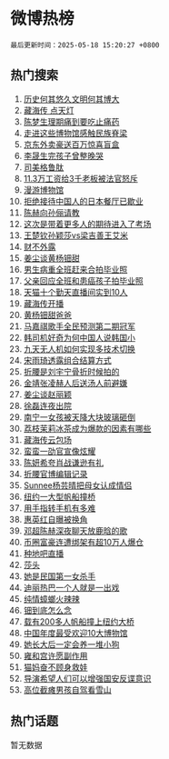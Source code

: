 # 微博热榜

`最后更新时间：2025-05-18 15:20:27 +0800`

## 热门搜索

1. [历史何其悠久文明何其博大](https://m.weibo.cn/search?containerid=100103type%3D1%26t%3D10%26q%3D%23%E5%8E%86%E5%8F%B2%E4%BD%95%E5%85%B6%E6%82%A0%E4%B9%85%E6%96%87%E6%98%8E%E4%BD%95%E5%85%B6%E5%8D%9A%E5%A4%A7%23&stream_entry_id=51&isnewpage=1&extparam=seat%3D1%26q%3D%2523%25E5%258E%2586%25E5%258F%25B2%25E4%25BD%2595%25E5%2585%25B6%25E6%2582%25A0%25E4%25B9%2585%25E6%2596%2587%25E6%2598%258E%25E4%25BD%2595%25E5%2585%25B6%25E5%258D%259A%25E5%25A4%25A7%2523%26filter_type%3Drealtimehot%26stream_entry_id%3D51%26c_type%3D51%26pos%3D0%26cate%3D10103%26dgr%3D0%26display_time%3D1747552826%26pre_seqid%3D17475528259930232834228)
1. [藏海传 点天灯](https://m.weibo.cn/search?containerid=100103type%3D1%26t%3D10%26q%3D%E8%97%8F%E6%B5%B7%E4%BC%A0+%E7%82%B9%E5%A4%A9%E7%81%AF&stream_entry_id=31&isnewpage=1&extparam=seat%3D1%26q%3D%25E8%2597%258F%25E6%25B5%25B7%25E4%25BC%25A0%2520%25E7%2582%25B9%25E5%25A4%25A9%25E7%2581%25AF%26dgr%3D0%26stream_entry_id%3D31%26flag%3D2%26band_rank%3D1%26filter_type%3Drealtimehot%26lcate%3D5001%26pos%3D0%26realpos%3D1%26cate%3D5001%26c_type%3D31%26display_time%3D1747552826%26pre_seqid%3D17475528259930232834228)
1. [陈梦生理期痛到要吃止痛药](https://m.weibo.cn/search?containerid=100103type%3D1%26t%3D10%26q%3D%23%E9%99%88%E6%A2%A6%E7%94%9F%E7%90%86%E6%9C%9F%E7%97%9B%E5%88%B0%E8%A6%81%E5%90%83%E6%AD%A2%E7%97%9B%E8%8D%AF%23&stream_entry_id=31&isnewpage=1&extparam=seat%3D1%26q%3D%2523%25E9%2599%2588%25E6%25A2%25A6%25E7%2594%259F%25E7%2590%2586%25E6%259C%259F%25E7%2597%259B%25E5%2588%25B0%25E8%25A6%2581%25E5%2590%2583%25E6%25AD%25A2%25E7%2597%259B%25E8%258D%25AF%2523%26dgr%3D0%26stream_entry_id%3D31%26flag%3D2%26band_rank%3D2%26filter_type%3Drealtimehot%26lcate%3D5001%26pos%3D1%26realpos%3D2%26cate%3D5001%26c_type%3D31%26display_time%3D1747552826%26pre_seqid%3D17475528259930232834228)
1. [走进这些博物馆感触民族脊梁](https://m.weibo.cn/search?containerid=100103type%3D1%26t%3D10%26q%3D%23%E8%B5%B0%E8%BF%9B%E8%BF%99%E4%BA%9B%E5%8D%9A%E7%89%A9%E9%A6%86%E6%84%9F%E8%A7%A6%E6%B0%91%E6%97%8F%E8%84%8A%E6%A2%81%23&stream_entry_id=31&isnewpage=1&extparam=seat%3D1%26q%3D%2523%25E8%25B5%25B0%25E8%25BF%259B%25E8%25BF%2599%25E4%25BA%259B%25E5%258D%259A%25E7%2589%25A9%25E9%25A6%2586%25E6%2584%259F%25E8%25A7%25A6%25E6%25B0%2591%25E6%2597%258F%25E8%2584%258A%25E6%25A2%2581%2523%26dgr%3D0%26stream_entry_id%3D31%26flag%3D0%26band_rank%3D3%26filter_type%3Drealtimehot%26lcate%3D5001%26pos%3D2%26realpos%3D3%26cate%3D5001%26c_type%3D31%26display_time%3D1747552826%26pre_seqid%3D17475528259930232834228)
1. [京东外卖豪送百万惊喜盲盒](https://m.weibo.cn/search?containerid=100103type%3D1%26t%3D10%26q%3D%23%E4%BA%AC%E4%B8%9C%E5%A4%96%E5%8D%96%E8%B1%AA%E9%80%81%E7%99%BE%E4%B8%87%E6%83%8A%E5%96%9C%E7%9B%B2%E7%9B%92%23&stream_entry_id=31&isnewpage=1&extparam=seat%3D1%26q%3D%2523%25E4%25BA%25AC%25E4%25B8%259C%25E5%25A4%2596%25E5%258D%2596%25E8%25B1%25AA%25E9%2580%2581%25E7%2599%25BE%25E4%25B8%2587%25E6%2583%258A%25E5%2596%259C%25E7%259B%25B2%25E7%259B%2592%2523%26dgr%3D0%26stream_entry_id%3D31%26band_rank%3D4%26is_ad_pos%3D1%26filter_type%3Drealtimehot%26topic_ad%3D1%26lcate%3D5001%26pos%3D3%26c_type%3D31%26cate%3D5001%26adid%3D286415%26display_time%3D1747552826%26pre_seqid%3D17475528259930232834228)
1. [李晟生完孩子曾整晚哭](https://m.weibo.cn/search?containerid=100103type%3D1%26t%3D10%26q%3D%23%E6%9D%8E%E6%99%9F%E7%94%9F%E5%AE%8C%E5%AD%A9%E5%AD%90%E6%9B%BE%E6%95%B4%E6%99%9A%E5%93%AD%23&stream_entry_id=31&isnewpage=1&extparam=seat%3D1%26q%3D%2523%25E6%259D%258E%25E6%2599%259F%25E7%2594%259F%25E5%25AE%258C%25E5%25AD%25A9%25E5%25AD%2590%25E6%259B%25BE%25E6%2595%25B4%25E6%2599%259A%25E5%2593%25AD%2523%26dgr%3D0%26stream_entry_id%3D31%26flag%3D1%26band_rank%3D4%26filter_type%3Drealtimehot%26lcate%3D5001%26pos%3D4%26realpos%3D4%26cate%3D5001%26c_type%3D31%26display_time%3D1747552826%26pre_seqid%3D17475528259930232834228)
1. [司美格鲁肽](https://m.weibo.cn/search?containerid=100103type%3D1%26t%3D10%26q%3D%E5%8F%B8%E7%BE%8E%E6%A0%BC%E9%B2%81%E8%82%BD&stream_entry_id=31&isnewpage=1&extparam=seat%3D1%26q%3D%25E5%258F%25B8%25E7%25BE%258E%25E6%25A0%25BC%25E9%25B2%2581%25E8%2582%25BD%26dgr%3D0%26stream_entry_id%3D31%26flag%3D1%26band_rank%3D5%26filter_type%3Drealtimehot%26lcate%3D5001%26pos%3D5%26realpos%3D5%26cate%3D5001%26c_type%3D31%26display_time%3D1747552826%26pre_seqid%3D17475528259930232834228)
1. [11.3万工资给3千老板被法官怒斥](https://m.weibo.cn/search?containerid=100103type%3D1%26t%3D10%26q%3D%2311.3%E4%B8%87%E5%B7%A5%E8%B5%84%E7%BB%993%E5%8D%83%E8%80%81%E6%9D%BF%E8%A2%AB%E6%B3%95%E5%AE%98%E6%80%92%E6%96%A5%23&stream_entry_id=31&isnewpage=1&extparam=seat%3D1%26q%3D%252311.3%25E4%25B8%2587%25E5%25B7%25A5%25E8%25B5%2584%25E7%25BB%25993%25E5%258D%2583%25E8%2580%2581%25E6%259D%25BF%25E8%25A2%25AB%25E6%25B3%2595%25E5%25AE%2598%25E6%2580%2592%25E6%2596%25A5%2523%26dgr%3D0%26stream_entry_id%3D31%26flag%3D2%26band_rank%3D6%26filter_type%3Drealtimehot%26lcate%3D5001%26pos%3D6%26realpos%3D6%26cate%3D5001%26c_type%3D31%26display_time%3D1747552826%26pre_seqid%3D17475528259930232834228)
1. [漫游博物馆](https://m.weibo.cn/search?containerid=100103type%3D1%26t%3D10%26q%3D%23%E6%BC%AB%E6%B8%B8%E5%8D%9A%E7%89%A9%E9%A6%86%23&stream_entry_id=31&isnewpage=1&extparam=seat%3D1%26q%3D%2523%25E6%25BC%25AB%25E6%25B8%25B8%25E5%258D%259A%25E7%2589%25A9%25E9%25A6%2586%2523%26dgr%3D0%26stream_entry_id%3D31%26band_rank%3D7%26is_ad_pos%3D1%26filter_type%3Drealtimehot%26lcate%3D5001%26pos%3D7%26c_type%3D31%26cate%3D5001%26adid%3D286342%26display_time%3D1747552826%26pre_seqid%3D17475528259930232834228)
1. [拒绝接待中国人的日本餐厅已歇业](https://m.weibo.cn/search?containerid=100103type%3D1%26t%3D10%26q%3D%23%E6%8B%92%E7%BB%9D%E6%8E%A5%E5%BE%85%E4%B8%AD%E5%9B%BD%E4%BA%BA%E7%9A%84%E6%97%A5%E6%9C%AC%E9%A4%90%E5%8E%85%E5%B7%B2%E6%AD%87%E4%B8%9A%23&stream_entry_id=31&isnewpage=1&extparam=seat%3D1%26q%3D%2523%25E6%258B%2592%25E7%25BB%259D%25E6%258E%25A5%25E5%25BE%2585%25E4%25B8%25AD%25E5%259B%25BD%25E4%25BA%25BA%25E7%259A%2584%25E6%2597%25A5%25E6%259C%25AC%25E9%25A4%2590%25E5%258E%2585%25E5%25B7%25B2%25E6%25AD%2587%25E4%25B8%259A%2523%26dgr%3D0%26stream_entry_id%3D31%26flag%3D0%26band_rank%3D7%26filter_type%3Drealtimehot%26lcate%3D5001%26pos%3D8%26realpos%3D7%26cate%3D5001%26c_type%3D31%26display_time%3D1747552826%26pre_seqid%3D17475528259930232834228)
1. [陈赫向孙俪请教](https://m.weibo.cn/search?containerid=100103type%3D1%26t%3D10%26q%3D%23%E9%99%88%E8%B5%AB%E5%90%91%E5%AD%99%E4%BF%AA%E8%AF%B7%E6%95%99%23&stream_entry_id=31&isnewpage=1&extparam=seat%3D1%26q%3D%2523%25E9%2599%2588%25E8%25B5%25AB%25E5%2590%2591%25E5%25AD%2599%25E4%25BF%25AA%25E8%25AF%25B7%25E6%2595%2599%2523%26dgr%3D0%26stream_entry_id%3D31%26flag%3D0%26band_rank%3D8%26filter_type%3Drealtimehot%26lcate%3D5001%26pos%3D9%26realpos%3D8%26cate%3D5001%26c_type%3D31%26display_time%3D1747552826%26pre_seqid%3D17475528259930232834228)
1. [这次是带着更多人的期待进入了考场](https://m.weibo.cn/search?containerid=100103type%3D1%26t%3D10%26q%3D%23%E8%BF%99%E6%AC%A1%E6%98%AF%E5%B8%A6%E7%9D%80%E6%9B%B4%E5%A4%9A%E4%BA%BA%E7%9A%84%E6%9C%9F%E5%BE%85%E8%BF%9B%E5%85%A5%E4%BA%86%E8%80%83%E5%9C%BA%23&stream_entry_id=31&isnewpage=1&extparam=seat%3D1%26q%3D%2523%25E8%25BF%2599%25E6%25AC%25A1%25E6%2598%25AF%25E5%25B8%25A6%25E7%259D%2580%25E6%259B%25B4%25E5%25A4%259A%25E4%25BA%25BA%25E7%259A%2584%25E6%259C%259F%25E5%25BE%2585%25E8%25BF%259B%25E5%2585%25A5%25E4%25BA%2586%25E8%2580%2583%25E5%259C%25BA%2523%26dgr%3D0%26stream_entry_id%3D31%26flag%3D1%26band_rank%3D9%26filter_type%3Drealtimehot%26lcate%3D5001%26pos%3D10%26realpos%3D9%26cate%3D5001%26c_type%3D31%26display_time%3D1747552826%26pre_seqid%3D17475528259930232834228)
1. [王楚钦孙颖莎vs梁吉善王艾米](https://m.weibo.cn/search?containerid=100103type%3D1%26t%3D10%26q%3D%23%E7%8E%8B%E6%A5%9A%E9%92%A6%E5%AD%99%E9%A2%96%E8%8E%8Evs%E6%A2%81%E5%90%89%E5%96%84%E7%8E%8B%E8%89%BE%E7%B1%B3%23&stream_entry_id=31&isnewpage=1&extparam=seat%3D1%26q%3D%2523%25E7%258E%258B%25E6%25A5%259A%25E9%2592%25A6%25E5%25AD%2599%25E9%25A2%2596%25E8%258E%258Evs%25E6%25A2%2581%25E5%2590%2589%25E5%2596%2584%25E7%258E%258B%25E8%2589%25BE%25E7%25B1%25B3%2523%26dgr%3D0%26stream_entry_id%3D31%26flag%3D1%26band_rank%3D10%26filter_type%3Drealtimehot%26lcate%3D5001%26pos%3D11%26realpos%3D10%26cate%3D5001%26c_type%3D31%26display_time%3D1747552826%26pre_seqid%3D17475528259930232834228)
1. [财不外露](https://m.weibo.cn/search?containerid=100103type%3D1%26t%3D10%26q%3D%E8%B4%A2%E4%B8%8D%E5%A4%96%E9%9C%B2&stream_entry_id=31&isnewpage=1&extparam=seat%3D1%26q%3D%25E8%25B4%25A2%25E4%25B8%258D%25E5%25A4%2596%25E9%259C%25B2%26dgr%3D0%26stream_entry_id%3D31%26flag%3D1%26band_rank%3D11%26filter_type%3Drealtimehot%26lcate%3D5001%26pos%3D12%26realpos%3D11%26cate%3D5001%26c_type%3D31%26display_time%3D1747552826%26pre_seqid%3D17475528259930232834228)
1. [姜尘谈黄杨钿甜](https://m.weibo.cn/search?containerid=100103type%3D1%26t%3D10%26q%3D%E5%A7%9C%E5%B0%98%E8%B0%88%E9%BB%84%E6%9D%A8%E9%92%BF%E7%94%9C&stream_entry_id=31&isnewpage=1&extparam=seat%3D1%26q%3D%25E5%25A7%259C%25E5%25B0%2598%25E8%25B0%2588%25E9%25BB%2584%25E6%259D%25A8%25E9%2592%25BF%25E7%2594%259C%26dgr%3D0%26stream_entry_id%3D31%26flag%3D2%26band_rank%3D12%26filter_type%3Drealtimehot%26lcate%3D5001%26pos%3D13%26realpos%3D12%26cate%3D5001%26c_type%3D31%26display_time%3D1747552826%26pre_seqid%3D17475528259930232834228)
1. [男生病重全班赶来合拍毕业照](https://m.weibo.cn/search?containerid=100103type%3D1%26t%3D10%26q%3D%23%E7%94%B7%E7%94%9F%E7%97%85%E9%87%8D%E5%85%A8%E7%8F%AD%E8%B5%B6%E6%9D%A5%E5%90%88%E6%8B%8D%E6%AF%95%E4%B8%9A%E7%85%A7%23&stream_entry_id=31&isnewpage=1&extparam=seat%3D1%26q%3D%2523%25E7%2594%25B7%25E7%2594%259F%25E7%2597%2585%25E9%2587%258D%25E5%2585%25A8%25E7%258F%25AD%25E8%25B5%25B6%25E6%259D%25A5%25E5%2590%2588%25E6%258B%258D%25E6%25AF%2595%25E4%25B8%259A%25E7%2585%25A7%2523%26dgr%3D0%26stream_entry_id%3D31%26flag%3D1%26band_rank%3D13%26filter_type%3Drealtimehot%26lcate%3D5001%26pos%3D14%26realpos%3D13%26cate%3D5001%26c_type%3D31%26display_time%3D1747552826%26pre_seqid%3D17475528259930232834228)
1. [父亲回应全班和患癌孩子拍毕业照](https://m.weibo.cn/search?containerid=100103type%3D1%26t%3D10%26q%3D%23%E7%88%B6%E4%BA%B2%E5%9B%9E%E5%BA%94%E5%85%A8%E7%8F%AD%E5%92%8C%E6%82%A3%E7%99%8C%E5%AD%A9%E5%AD%90%E6%8B%8D%E6%AF%95%E4%B8%9A%E7%85%A7%23&stream_entry_id=31&isnewpage=1&extparam=seat%3D1%26q%3D%2523%25E7%2588%25B6%25E4%25BA%25B2%25E5%259B%259E%25E5%25BA%2594%25E5%2585%25A8%25E7%258F%25AD%25E5%2592%258C%25E6%2582%25A3%25E7%2599%258C%25E5%25AD%25A9%25E5%25AD%2590%25E6%258B%258D%25E6%25AF%2595%25E4%25B8%259A%25E7%2585%25A7%2523%26dgr%3D0%26stream_entry_id%3D31%26flag%3D1%26band_rank%3D14%26filter_type%3Drealtimehot%26lcate%3D5001%26pos%3D15%26realpos%3D14%26cate%3D5001%26c_type%3D31%26display_time%3D1747552826%26pre_seqid%3D17475528259930232834228)
1. [天猫十个勤天直播间实到10人](https://m.weibo.cn/search?containerid=100103type%3D1%26t%3D10%26q%3D%23%E5%A4%A9%E7%8C%AB%E5%8D%81%E4%B8%AA%E5%8B%A4%E5%A4%A9%E7%9B%B4%E6%92%AD%E9%97%B4%E5%AE%9E%E5%88%B010%E4%BA%BA%23&stream_entry_id=31&isnewpage=1&extparam=seat%3D1%26q%3D%2523%25E5%25A4%25A9%25E7%258C%25AB%25E5%258D%2581%25E4%25B8%25AA%25E5%258B%25A4%25E5%25A4%25A9%25E7%259B%25B4%25E6%2592%25AD%25E9%2597%25B4%25E5%25AE%259E%25E5%2588%25B010%25E4%25BA%25BA%2523%26dgr%3D0%26stream_entry_id%3D31%26flag%3D1%26band_rank%3D15%26filter_type%3Drealtimehot%26lcate%3D5001%26pos%3D16%26realpos%3D15%26c_type%3D31%26cate%3D5001%26adid%3D286506%26display_time%3D1747552826%26pre_seqid%3D17475528259930232834228)
1. [藏海传开播](https://m.weibo.cn/search?containerid=100103type%3D1%26t%3D10%26q%3D%23%E8%97%8F%E6%B5%B7%E4%BC%A0%E5%BC%80%E6%92%AD%23&stream_entry_id=31&isnewpage=1&extparam=seat%3D1%26q%3D%2523%25E8%2597%258F%25E6%25B5%25B7%25E4%25BC%25A0%25E5%25BC%2580%25E6%2592%25AD%2523%26dgr%3D0%26stream_entry_id%3D31%26flag%3D1%26band_rank%3D16%26filter_type%3Drealtimehot%26lcate%3D5001%26pos%3D17%26realpos%3D16%26cate%3D5001%26c_type%3D31%26display_time%3D1747552826%26pre_seqid%3D17475528259930232834228)
1. [黄杨钿甜爸爸](https://m.weibo.cn/search?containerid=100103type%3D1%26t%3D10%26q%3D%E9%BB%84%E6%9D%A8%E9%92%BF%E7%94%9C%E7%88%B8%E7%88%B8&stream_entry_id=31&isnewpage=1&extparam=seat%3D1%26q%3D%25E9%25BB%2584%25E6%259D%25A8%25E9%2592%25BF%25E7%2594%259C%25E7%2588%25B8%25E7%2588%25B8%26dgr%3D0%26stream_entry_id%3D31%26flag%3D2%26band_rank%3D17%26filter_type%3Drealtimehot%26lcate%3D5001%26pos%3D18%26realpos%3D17%26cate%3D5001%26c_type%3D31%26display_time%3D1747552826%26pre_seqid%3D17475528259930232834228)
1. [马嘉祺歌手全民预测第二期冠军](https://m.weibo.cn/search?containerid=100103type%3D1%26t%3D10%26q%3D%23%E9%A9%AC%E5%98%89%E7%A5%BA%E6%AD%8C%E6%89%8B%E5%85%A8%E6%B0%91%E9%A2%84%E6%B5%8B%E7%AC%AC%E4%BA%8C%E6%9C%9F%E5%86%A0%E5%86%9B%23&stream_entry_id=31&isnewpage=1&extparam=seat%3D1%26q%3D%2523%25E9%25A9%25AC%25E5%2598%2589%25E7%25A5%25BA%25E6%25AD%258C%25E6%2589%258B%25E5%2585%25A8%25E6%25B0%2591%25E9%25A2%2584%25E6%25B5%258B%25E7%25AC%25AC%25E4%25BA%258C%25E6%259C%259F%25E5%2586%25A0%25E5%2586%259B%2523%26dgr%3D0%26stream_entry_id%3D31%26flag%3D1%26band_rank%3D18%26filter_type%3Drealtimehot%26lcate%3D5001%26pos%3D19%26realpos%3D18%26cate%3D5001%26c_type%3D31%26display_time%3D1747552826%26pre_seqid%3D17475528259930232834228)
1. [韩司机好奇为何中国人说韩国小](https://m.weibo.cn/search?containerid=100103type%3D1%26t%3D10%26q%3D%E9%9F%A9%E5%8F%B8%E6%9C%BA%E5%A5%BD%E5%A5%87%E4%B8%BA%E4%BD%95%E4%B8%AD%E5%9B%BD%E4%BA%BA%E8%AF%B4%E9%9F%A9%E5%9B%BD%E5%B0%8F&stream_entry_id=31&isnewpage=1&extparam=seat%3D1%26q%3D%25E9%259F%25A9%25E5%258F%25B8%25E6%259C%25BA%25E5%25A5%25BD%25E5%25A5%2587%25E4%25B8%25BA%25E4%25BD%2595%25E4%25B8%25AD%25E5%259B%25BD%25E4%25BA%25BA%25E8%25AF%25B4%25E9%259F%25A9%25E5%259B%25BD%25E5%25B0%258F%26dgr%3D0%26stream_entry_id%3D31%26flag%3D0%26band_rank%3D19%26filter_type%3Drealtimehot%26lcate%3D5001%26pos%3D20%26realpos%3D19%26cate%3D5001%26c_type%3D31%26display_time%3D1747552826%26pre_seqid%3D17475528259930232834228)
1. [九天无人机如何实现多技术切换](https://m.weibo.cn/search?containerid=100103type%3D1%26t%3D10%26q%3D%23%E4%B9%9D%E5%A4%A9%E6%97%A0%E4%BA%BA%E6%9C%BA%E5%A6%82%E4%BD%95%E5%AE%9E%E7%8E%B0%E5%A4%9A%E6%8A%80%E6%9C%AF%E5%88%87%E6%8D%A2%23&stream_entry_id=31&isnewpage=1&extparam=seat%3D1%26q%3D%2523%25E4%25B9%259D%25E5%25A4%25A9%25E6%2597%25A0%25E4%25BA%25BA%25E6%259C%25BA%25E5%25A6%2582%25E4%25BD%2595%25E5%25AE%259E%25E7%258E%25B0%25E5%25A4%259A%25E6%258A%2580%25E6%259C%25AF%25E5%2588%2587%25E6%258D%25A2%2523%26dgr%3D0%26stream_entry_id%3D31%26flag%3D1%26band_rank%3D20%26is_ai_ask%3D1%26filter_type%3Drealtimehot%26lcate%3D5001%26pos%3D21%26realpos%3D20%26cate%3D5001%26c_type%3D31%26display_time%3D1747552826%26pre_seqid%3D17475528259930232834228)
1. [宋雨琦透露组合结算方式](https://m.weibo.cn/search?containerid=100103type%3D1%26t%3D10%26q%3D%23%E5%AE%8B%E9%9B%A8%E7%90%A6%E9%80%8F%E9%9C%B2%E7%BB%84%E5%90%88%E7%BB%93%E7%AE%97%E6%96%B9%E5%BC%8F%23&stream_entry_id=31&isnewpage=1&extparam=seat%3D1%26q%3D%2523%25E5%25AE%258B%25E9%259B%25A8%25E7%2590%25A6%25E9%2580%258F%25E9%259C%25B2%25E7%25BB%2584%25E5%2590%2588%25E7%25BB%2593%25E7%25AE%2597%25E6%2596%25B9%25E5%25BC%258F%2523%26dgr%3D0%26stream_entry_id%3D31%26flag%3D1%26band_rank%3D21%26filter_type%3Drealtimehot%26lcate%3D5001%26pos%3D22%26realpos%3D21%26cate%3D5001%26c_type%3D31%26display_time%3D1747552826%26pre_seqid%3D17475528259930232834228)
1. [折腰是刘宇宁骨折时候拍的](https://m.weibo.cn/search?containerid=100103type%3D1%26t%3D10%26q%3D%23%E6%8A%98%E8%85%B0%E6%98%AF%E5%88%98%E5%AE%87%E5%AE%81%E9%AA%A8%E6%8A%98%E6%97%B6%E5%80%99%E6%8B%8D%E7%9A%84%23&stream_entry_id=31&isnewpage=1&extparam=seat%3D1%26q%3D%2523%25E6%258A%2598%25E8%2585%25B0%25E6%2598%25AF%25E5%2588%2598%25E5%25AE%2587%25E5%25AE%2581%25E9%25AA%25A8%25E6%258A%2598%25E6%2597%25B6%25E5%2580%2599%25E6%258B%258D%25E7%259A%2584%2523%26dgr%3D0%26stream_entry_id%3D31%26flag%3D1%26band_rank%3D22%26filter_type%3Drealtimehot%26lcate%3D5001%26pos%3D23%26realpos%3D22%26cate%3D5001%26c_type%3D31%26display_time%3D1747552826%26pre_seqid%3D17475528259930232834228)
1. [金靖张凌赫人后送汤人前避嫌](https://m.weibo.cn/search?containerid=100103type%3D1%26t%3D10%26q%3D%E9%87%91%E9%9D%96%E5%BC%A0%E5%87%8C%E8%B5%AB%E4%BA%BA%E5%90%8E%E9%80%81%E6%B1%A4%E4%BA%BA%E5%89%8D%E9%81%BF%E5%AB%8C&stream_entry_id=31&isnewpage=1&extparam=seat%3D1%26q%3D%25E9%2587%2591%25E9%259D%2596%25E5%25BC%25A0%25E5%2587%258C%25E8%25B5%25AB%25E4%25BA%25BA%25E5%2590%258E%25E9%2580%2581%25E6%25B1%25A4%25E4%25BA%25BA%25E5%2589%258D%25E9%2581%25BF%25E5%25AB%258C%26dgr%3D0%26stream_entry_id%3D31%26flag%3D1%26band_rank%3D23%26filter_type%3Drealtimehot%26lcate%3D5001%26pos%3D24%26realpos%3D23%26cate%3D5001%26c_type%3D31%26display_time%3D1747552826%26pre_seqid%3D17475528259930232834228)
1. [姜尘谈赵丽颖](https://m.weibo.cn/search?containerid=100103type%3D1%26t%3D10%26q%3D%23%E5%A7%9C%E5%B0%98%E8%B0%88%E8%B5%B5%E4%B8%BD%E9%A2%96%23&stream_entry_id=31&isnewpage=1&extparam=seat%3D1%26q%3D%2523%25E5%25A7%259C%25E5%25B0%2598%25E8%25B0%2588%25E8%25B5%25B5%25E4%25B8%25BD%25E9%25A2%2596%2523%26dgr%3D0%26stream_entry_id%3D31%26flag%3D1%26band_rank%3D24%26filter_type%3Drealtimehot%26lcate%3D5001%26pos%3D25%26realpos%3D24%26cate%3D5001%26c_type%3D31%26display_time%3D1747552826%26pre_seqid%3D17475528259930232834228)
1. [徐磊连夜出院](https://m.weibo.cn/search?containerid=100103type%3D1%26t%3D10%26q%3D%E5%BE%90%E7%A3%8A%E8%BF%9E%E5%A4%9C%E5%87%BA%E9%99%A2&stream_entry_id=31&isnewpage=1&extparam=seat%3D1%26q%3D%25E5%25BE%2590%25E7%25A3%258A%25E8%25BF%259E%25E5%25A4%259C%25E5%2587%25BA%25E9%2599%25A2%26dgr%3D0%26stream_entry_id%3D31%26flag%3D1%26band_rank%3D25%26filter_type%3Drealtimehot%26lcate%3D5001%26pos%3D26%26realpos%3D25%26cate%3D5001%26c_type%3D31%26display_time%3D1747552826%26pre_seqid%3D17475528259930232834228)
1. [南宁一女孩被天降大块玻璃砸倒](https://m.weibo.cn/search?containerid=100103type%3D1%26t%3D10%26q%3D%23%E5%8D%97%E5%AE%81%E4%B8%80%E5%A5%B3%E5%AD%A9%E8%A2%AB%E5%A4%A9%E9%99%8D%E5%A4%A7%E5%9D%97%E7%8E%BB%E7%92%83%E7%A0%B8%E5%80%92%23&stream_entry_id=31&isnewpage=1&extparam=seat%3D1%26q%3D%2523%25E5%258D%2597%25E5%25AE%2581%25E4%25B8%2580%25E5%25A5%25B3%25E5%25AD%25A9%25E8%25A2%25AB%25E5%25A4%25A9%25E9%2599%258D%25E5%25A4%25A7%25E5%259D%2597%25E7%258E%25BB%25E7%2592%2583%25E7%25A0%25B8%25E5%2580%2592%2523%26dgr%3D0%26stream_entry_id%3D31%26flag%3D0%26band_rank%3D26%26filter_type%3Drealtimehot%26lcate%3D5001%26pos%3D27%26realpos%3D26%26cate%3D5001%26c_type%3D31%26display_time%3D1747552826%26pre_seqid%3D17475528259930232834228)
1. [荔枝茉莉冰茶成为爆款的因素有哪些](https://m.weibo.cn/search?containerid=100103type%3D1%26t%3D10%26q%3D%E8%8D%94%E6%9E%9D%E8%8C%89%E8%8E%89%E5%86%B0%E8%8C%B6%E6%88%90%E4%B8%BA%E7%88%86%E6%AC%BE%E7%9A%84%E5%9B%A0%E7%B4%A0%E6%9C%89%E5%93%AA%E4%BA%9B&stream_entry_id=31&isnewpage=1&extparam=seat%3D1%26q%3D%25E8%258D%2594%25E6%259E%259D%25E8%258C%2589%25E8%258E%2589%25E5%2586%25B0%25E8%258C%25B6%25E6%2588%2590%25E4%25B8%25BA%25E7%2588%2586%25E6%25AC%25BE%25E7%259A%2584%25E5%259B%25A0%25E7%25B4%25A0%25E6%259C%2589%25E5%2593%25AA%25E4%25BA%259B%26dgr%3D0%26stream_entry_id%3D31%26flag%3D1%26band_rank%3D27%26is_ai_ask%3D1%26filter_type%3Drealtimehot%26lcate%3D5001%26pos%3D28%26realpos%3D27%26cate%3D5001%26c_type%3D31%26display_time%3D1747552826%26pre_seqid%3D17475528259930232834228)
1. [藏海传云包场](https://m.weibo.cn/search?containerid=100103type%3D1%26t%3D10%26q%3D%23%E8%97%8F%E6%B5%B7%E4%BC%A0%E4%BA%91%E5%8C%85%E5%9C%BA%23&stream_entry_id=31&isnewpage=1&extparam=seat%3D1%26q%3D%2523%25E8%2597%258F%25E6%25B5%25B7%25E4%25BC%25A0%25E4%25BA%2591%25E5%258C%2585%25E5%259C%25BA%2523%26dgr%3D0%26stream_entry_id%3D31%26flag%3D1%26band_rank%3D28%26filter_type%3Drealtimehot%26lcate%3D5001%26pos%3D29%26realpos%3D28%26cate%3D5001%26c_type%3D31%26display_time%3D1747552826%26pre_seqid%3D17475528259930232834228)
1. [蛮蛮一劭官宣像炫耀](https://m.weibo.cn/search?containerid=100103type%3D1%26t%3D10%26q%3D%E8%9B%AE%E8%9B%AE%E4%B8%80%E5%8A%AD%E5%AE%98%E5%AE%A3%E5%83%8F%E7%82%AB%E8%80%80&stream_entry_id=31&isnewpage=1&extparam=seat%3D1%26q%3D%25E8%259B%25AE%25E8%259B%25AE%25E4%25B8%2580%25E5%258A%25AD%25E5%25AE%2598%25E5%25AE%25A3%25E5%2583%258F%25E7%2582%25AB%25E8%2580%2580%26dgr%3D0%26stream_entry_id%3D31%26flag%3D1%26band_rank%3D29%26filter_type%3Drealtimehot%26lcate%3D5001%26pos%3D30%26realpos%3D29%26cate%3D5001%26c_type%3D31%26display_time%3D1747552826%26pre_seqid%3D17475528259930232834228)
1. [陈妍希夸肖战谦逊有礼](https://m.weibo.cn/search?containerid=100103type%3D1%26t%3D10%26q%3D%23%E9%99%88%E5%A6%8D%E5%B8%8C%E5%A4%B8%E8%82%96%E6%88%98%E8%B0%A6%E9%80%8A%E6%9C%89%E7%A4%BC%23&stream_entry_id=31&isnewpage=1&extparam=seat%3D1%26q%3D%2523%25E9%2599%2588%25E5%25A6%258D%25E5%25B8%258C%25E5%25A4%25B8%25E8%2582%2596%25E6%2588%2598%25E8%25B0%25A6%25E9%2580%258A%25E6%259C%2589%25E7%25A4%25BC%2523%26dgr%3D0%26stream_entry_id%3D31%26flag%3D1%26band_rank%3D30%26filter_type%3Drealtimehot%26lcate%3D5001%26pos%3D31%26realpos%3D30%26cate%3D5001%26c_type%3D31%26display_time%3D1747552826%26pre_seqid%3D17475528259930232834228)
1. [折腰官博编辑记录](https://m.weibo.cn/search?containerid=100103type%3D1%26t%3D10%26q%3D%23%E6%8A%98%E8%85%B0%E5%AE%98%E5%8D%9A%E7%BC%96%E8%BE%91%E8%AE%B0%E5%BD%95%23&stream_entry_id=31&isnewpage=1&extparam=seat%3D1%26q%3D%2523%25E6%258A%2598%25E8%2585%25B0%25E5%25AE%2598%25E5%258D%259A%25E7%25BC%2596%25E8%25BE%2591%25E8%25AE%25B0%25E5%25BD%2595%2523%26dgr%3D0%26stream_entry_id%3D31%26flag%3D1%26band_rank%3D31%26filter_type%3Drealtimehot%26lcate%3D5001%26pos%3D32%26realpos%3D31%26cate%3D5001%26c_type%3D31%26display_time%3D1747552826%26pre_seqid%3D17475528259930232834228)
1. [Sunnee杨芸晴把母女认成情侣](https://m.weibo.cn/search?containerid=100103type%3D1%26t%3D10%26q%3D%23Sunnee%E6%9D%A8%E8%8A%B8%E6%99%B4%E6%8A%8A%E6%AF%8D%E5%A5%B3%E8%AE%A4%E6%88%90%E6%83%85%E4%BE%A3%23&stream_entry_id=31&isnewpage=1&extparam=seat%3D1%26q%3D%2523Sunnee%25E6%259D%25A8%25E8%258A%25B8%25E6%2599%25B4%25E6%258A%258A%25E6%25AF%258D%25E5%25A5%25B3%25E8%25AE%25A4%25E6%2588%2590%25E6%2583%2585%25E4%25BE%25A3%2523%26dgr%3D0%26stream_entry_id%3D31%26flag%3D0%26band_rank%3D32%26filter_type%3Drealtimehot%26lcate%3D5001%26pos%3D33%26realpos%3D32%26cate%3D5001%26c_type%3D31%26display_time%3D1747552826%26pre_seqid%3D17475528259930232834228)
1. [纽约一大型帆船撞桥](https://m.weibo.cn/search?containerid=100103type%3D1%26t%3D10%26q%3D%23%E7%BA%BD%E7%BA%A6%E4%B8%80%E5%A4%A7%E5%9E%8B%E5%B8%86%E8%88%B9%E6%92%9E%E6%A1%A5%23&stream_entry_id=31&isnewpage=1&extparam=seat%3D1%26q%3D%2523%25E7%25BA%25BD%25E7%25BA%25A6%25E4%25B8%2580%25E5%25A4%25A7%25E5%259E%258B%25E5%25B8%2586%25E8%2588%25B9%25E6%2592%259E%25E6%25A1%25A5%2523%26dgr%3D0%26stream_entry_id%3D31%26flag%3D0%26band_rank%3D33%26filter_type%3Drealtimehot%26lcate%3D5001%26pos%3D34%26realpos%3D33%26cate%3D5001%26c_type%3D31%26display_time%3D1747552826%26pre_seqid%3D17475528259930232834228)
1. [用手指转手机有多难](https://m.weibo.cn/search?containerid=100103type%3D1%26t%3D10%26q%3D%23%E7%94%A8%E6%89%8B%E6%8C%87%E8%BD%AC%E6%89%8B%E6%9C%BA%E6%9C%89%E5%A4%9A%E9%9A%BE%23&stream_entry_id=31&isnewpage=1&extparam=seat%3D1%26q%3D%2523%25E7%2594%25A8%25E6%2589%258B%25E6%258C%2587%25E8%25BD%25AC%25E6%2589%258B%25E6%259C%25BA%25E6%259C%2589%25E5%25A4%259A%25E9%259A%25BE%2523%26dgr%3D0%26stream_entry_id%3D31%26flag%3D1%26band_rank%3D34%26filter_type%3Drealtimehot%26lcate%3D5001%26pos%3D35%26realpos%3D34%26cate%3D5001%26c_type%3D31%26display_time%3D1747552826%26pre_seqid%3D17475528259930232834228)
1. [惠英红自曝被换角](https://m.weibo.cn/search?containerid=100103type%3D1%26t%3D10%26q%3D%E6%83%A0%E8%8B%B1%E7%BA%A2%E8%87%AA%E6%9B%9D%E8%A2%AB%E6%8D%A2%E8%A7%92&stream_entry_id=31&isnewpage=1&extparam=seat%3D1%26q%3D%25E6%2583%25A0%25E8%258B%25B1%25E7%25BA%25A2%25E8%2587%25AA%25E6%259B%259D%25E8%25A2%25AB%25E6%258D%25A2%25E8%25A7%2592%26dgr%3D0%26stream_entry_id%3D31%26flag%3D0%26band_rank%3D35%26filter_type%3Drealtimehot%26lcate%3D5001%26pos%3D36%26realpos%3D35%26cate%3D5001%26c_type%3D31%26display_time%3D1747552826%26pre_seqid%3D17475528259930232834228)
1. [邓超陈赫深夜聊天放鹿晗的歌](https://m.weibo.cn/search?containerid=100103type%3D1%26t%3D10%26q%3D%E9%82%93%E8%B6%85%E9%99%88%E8%B5%AB%E6%B7%B1%E5%A4%9C%E8%81%8A%E5%A4%A9%E6%94%BE%E9%B9%BF%E6%99%97%E7%9A%84%E6%AD%8C&stream_entry_id=31&isnewpage=1&extparam=seat%3D1%26q%3D%25E9%2582%2593%25E8%25B6%2585%25E9%2599%2588%25E8%25B5%25AB%25E6%25B7%25B1%25E5%25A4%259C%25E8%2581%258A%25E5%25A4%25A9%25E6%2594%25BE%25E9%25B9%25BF%25E6%2599%2597%25E7%259A%2584%25E6%25AD%258C%26dgr%3D0%26stream_entry_id%3D31%26flag%3D1%26band_rank%3D36%26filter_type%3Drealtimehot%26lcate%3D5001%26pos%3D37%26realpos%3D36%26cate%3D5001%26c_type%3D31%26display_time%3D1747552826%26pre_seqid%3D17475528259930232834228)
1. [币圈富豪连遭绑架有超10万人爆仓](https://m.weibo.cn/search?containerid=100103type%3D1%26t%3D10%26q%3D%23%E5%B8%81%E5%9C%88%E5%AF%8C%E8%B1%AA%E8%BF%9E%E9%81%AD%E7%BB%91%E6%9E%B6%E6%9C%89%E8%B6%8510%E4%B8%87%E4%BA%BA%E7%88%86%E4%BB%93%23&stream_entry_id=31&isnewpage=1&extparam=seat%3D1%26q%3D%2523%25E5%25B8%2581%25E5%259C%2588%25E5%25AF%258C%25E8%25B1%25AA%25E8%25BF%259E%25E9%2581%25AD%25E7%25BB%2591%25E6%259E%25B6%25E6%259C%2589%25E8%25B6%258510%25E4%25B8%2587%25E4%25BA%25BA%25E7%2588%2586%25E4%25BB%2593%2523%26dgr%3D0%26stream_entry_id%3D31%26flag%3D0%26band_rank%3D37%26filter_type%3Drealtimehot%26lcate%3D5001%26pos%3D38%26realpos%3D37%26cate%3D5001%26c_type%3D31%26display_time%3D1747552826%26pre_seqid%3D17475528259930232834228)
1. [种地吧直播](https://m.weibo.cn/search?containerid=100103type%3D1%26t%3D10%26q%3D%E7%A7%8D%E5%9C%B0%E5%90%A7%E7%9B%B4%E6%92%AD&stream_entry_id=31&isnewpage=1&extparam=seat%3D1%26q%3D%25E7%25A7%258D%25E5%259C%25B0%25E5%2590%25A7%25E7%259B%25B4%25E6%2592%25AD%26dgr%3D0%26stream_entry_id%3D31%26flag%3D1%26band_rank%3D38%26filter_type%3Drealtimehot%26lcate%3D5001%26pos%3D39%26realpos%3D38%26cate%3D5001%26c_type%3D31%26display_time%3D1747552826%26pre_seqid%3D17475528259930232834228)
1. [莎头](https://m.weibo.cn/search?containerid=100103type%3D1%26t%3D10%26q%3D%E8%8E%8E%E5%A4%B4&stream_entry_id=31&isnewpage=1&extparam=seat%3D1%26q%3D%25E8%258E%258E%25E5%25A4%25B4%26dgr%3D0%26stream_entry_id%3D31%26flag%3D1%26band_rank%3D39%26filter_type%3Drealtimehot%26lcate%3D5001%26pos%3D40%26realpos%3D39%26cate%3D5001%26c_type%3D31%26display_time%3D1747552826%26pre_seqid%3D17475528259930232834228)
1. [她是民国第一女杀手](https://m.weibo.cn/search?containerid=100103type%3D1%26t%3D10%26q%3D%E5%A5%B9%E6%98%AF%E6%B0%91%E5%9B%BD%E7%AC%AC%E4%B8%80%E5%A5%B3%E6%9D%80%E6%89%8B&stream_entry_id=31&isnewpage=1&extparam=seat%3D1%26q%3D%25E5%25A5%25B9%25E6%2598%25AF%25E6%25B0%2591%25E5%259B%25BD%25E7%25AC%25AC%25E4%25B8%2580%25E5%25A5%25B3%25E6%259D%2580%25E6%2589%258B%26dgr%3D0%26stream_entry_id%3D31%26flag%3D1%26band_rank%3D40%26filter_type%3Drealtimehot%26lcate%3D5001%26pos%3D41%26realpos%3D40%26cate%3D5001%26c_type%3D31%26display_time%3D1747552826%26pre_seqid%3D17475528259930232834228)
1. [迪丽热巴一个人就是一出戏](https://m.weibo.cn/search?containerid=100103type%3D1%26t%3D10%26q%3D%E8%BF%AA%E4%B8%BD%E7%83%AD%E5%B7%B4%E4%B8%80%E4%B8%AA%E4%BA%BA%E5%B0%B1%E6%98%AF%E4%B8%80%E5%87%BA%E6%88%8F&stream_entry_id=31&isnewpage=1&extparam=seat%3D1%26q%3D%25E8%25BF%25AA%25E4%25B8%25BD%25E7%2583%25AD%25E5%25B7%25B4%25E4%25B8%2580%25E4%25B8%25AA%25E4%25BA%25BA%25E5%25B0%25B1%25E6%2598%25AF%25E4%25B8%2580%25E5%2587%25BA%25E6%2588%258F%26dgr%3D0%26stream_entry_id%3D31%26flag%3D1%26band_rank%3D41%26filter_type%3Drealtimehot%26lcate%3D5001%26pos%3D42%26realpos%3D41%26cate%3D5001%26c_type%3D31%26display_time%3D1747552826%26pre_seqid%3D17475528259930232834228)
1. [纯情蟑螂火辣辣](https://m.weibo.cn/search?containerid=100103type%3D1%26t%3D10%26q%3D%E7%BA%AF%E6%83%85%E8%9F%91%E8%9E%82%E7%81%AB%E8%BE%A3%E8%BE%A3&stream_entry_id=31&isnewpage=1&extparam=seat%3D1%26q%3D%25E7%25BA%25AF%25E6%2583%2585%25E8%259F%2591%25E8%259E%2582%25E7%2581%25AB%25E8%25BE%25A3%25E8%25BE%25A3%26dgr%3D0%26stream_entry_id%3D31%26flag%3D1%26band_rank%3D42%26filter_type%3Drealtimehot%26lcate%3D5001%26pos%3D43%26realpos%3D42%26cate%3D5001%26c_type%3D31%26display_time%3D1747552826%26pre_seqid%3D17475528259930232834228)
1. [钿到底怎么念](https://m.weibo.cn/search?containerid=100103type%3D1%26t%3D10%26q%3D%E9%92%BF%E5%88%B0%E5%BA%95%E6%80%8E%E4%B9%88%E5%BF%B5&stream_entry_id=31&isnewpage=1&extparam=seat%3D1%26q%3D%25E9%2592%25BF%25E5%2588%25B0%25E5%25BA%2595%25E6%2580%258E%25E4%25B9%2588%25E5%25BF%25B5%26dgr%3D0%26stream_entry_id%3D31%26flag%3D0%26band_rank%3D43%26filter_type%3Drealtimehot%26lcate%3D5001%26pos%3D44%26realpos%3D43%26cate%3D5001%26c_type%3D31%26display_time%3D1747552826%26pre_seqid%3D17475528259930232834228)
1. [载有200多人帆船撞上纽约大桥](https://m.weibo.cn/search?containerid=100103type%3D1%26t%3D10%26q%3D%23%E8%BD%BD%E6%9C%89200%E5%A4%9A%E4%BA%BA%E5%B8%86%E8%88%B9%E6%92%9E%E4%B8%8A%E7%BA%BD%E7%BA%A6%E5%A4%A7%E6%A1%A5%23&stream_entry_id=31&isnewpage=1&extparam=seat%3D1%26q%3D%2523%25E8%25BD%25BD%25E6%259C%2589200%25E5%25A4%259A%25E4%25BA%25BA%25E5%25B8%2586%25E8%2588%25B9%25E6%2592%259E%25E4%25B8%258A%25E7%25BA%25BD%25E7%25BA%25A6%25E5%25A4%25A7%25E6%25A1%25A5%2523%26dgr%3D0%26stream_entry_id%3D31%26flag%3D0%26band_rank%3D44%26filter_type%3Drealtimehot%26lcate%3D5001%26pos%3D45%26realpos%3D44%26cate%3D5001%26c_type%3D31%26display_time%3D1747552826%26pre_seqid%3D17475528259930232834228)
1. [中国年度最受欢迎10大博物馆](https://m.weibo.cn/search?containerid=100103type%3D1%26t%3D10%26q%3D%23%E4%B8%AD%E5%9B%BD%E5%B9%B4%E5%BA%A6%E6%9C%80%E5%8F%97%E6%AC%A2%E8%BF%8E10%E5%A4%A7%E5%8D%9A%E7%89%A9%E9%A6%86%23&stream_entry_id=31&isnewpage=1&extparam=seat%3D1%26q%3D%2523%25E4%25B8%25AD%25E5%259B%25BD%25E5%25B9%25B4%25E5%25BA%25A6%25E6%259C%2580%25E5%258F%2597%25E6%25AC%25A2%25E8%25BF%258E10%25E5%25A4%25A7%25E5%258D%259A%25E7%2589%25A9%25E9%25A6%2586%2523%26dgr%3D0%26stream_entry_id%3D31%26flag%3D1%26band_rank%3D45%26filter_type%3Drealtimehot%26lcate%3D5001%26pos%3D46%26realpos%3D45%26cate%3D5001%26c_type%3D31%26display_time%3D1747552826%26pre_seqid%3D17475528259930232834228)
1. [她长大后一定会养一堆小狗](https://m.weibo.cn/search?containerid=100103type%3D1%26t%3D10%26q%3D%E5%A5%B9%E9%95%BF%E5%A4%A7%E5%90%8E%E4%B8%80%E5%AE%9A%E4%BC%9A%E5%85%BB%E4%B8%80%E5%A0%86%E5%B0%8F%E7%8B%97&stream_entry_id=31&isnewpage=1&extparam=seat%3D1%26q%3D%25E5%25A5%25B9%25E9%2595%25BF%25E5%25A4%25A7%25E5%2590%258E%25E4%25B8%2580%25E5%25AE%259A%25E4%25BC%259A%25E5%2585%25BB%25E4%25B8%2580%25E5%25A0%2586%25E5%25B0%258F%25E7%258B%2597%26dgr%3D0%26stream_entry_id%3D31%26flag%3D1%26band_rank%3D46%26filter_type%3Drealtimehot%26lcate%3D5001%26pos%3D47%26realpos%3D46%26cate%3D5001%26c_type%3D31%26display_time%3D1747552826%26pre_seqid%3D17475528259930232834228)
1. [雍和宫许愿副作用](https://m.weibo.cn/search?containerid=100103type%3D1%26t%3D10%26q%3D%E9%9B%8D%E5%92%8C%E5%AE%AB%E8%AE%B8%E6%84%BF%E5%89%AF%E4%BD%9C%E7%94%A8&stream_entry_id=31&isnewpage=1&extparam=seat%3D1%26q%3D%25E9%259B%258D%25E5%2592%258C%25E5%25AE%25AB%25E8%25AE%25B8%25E6%2584%25BF%25E5%2589%25AF%25E4%25BD%259C%25E7%2594%25A8%26dgr%3D0%26stream_entry_id%3D31%26flag%3D0%26band_rank%3D47%26filter_type%3Drealtimehot%26lcate%3D5001%26pos%3D48%26realpos%3D47%26cate%3D5001%26c_type%3D31%26display_time%3D1747552826%26pre_seqid%3D17475528259930232834228)
1. [猫妈奋不顾身救娃](https://m.weibo.cn/search?containerid=100103type%3D1%26t%3D10%26q%3D%E7%8C%AB%E5%A6%88%E5%A5%8B%E4%B8%8D%E9%A1%BE%E8%BA%AB%E6%95%91%E5%A8%83&stream_entry_id=31&isnewpage=1&extparam=seat%3D1%26q%3D%25E7%258C%25AB%25E5%25A6%2588%25E5%25A5%258B%25E4%25B8%258D%25E9%25A1%25BE%25E8%25BA%25AB%25E6%2595%2591%25E5%25A8%2583%26dgr%3D0%26stream_entry_id%3D31%26flag%3D1%26band_rank%3D48%26filter_type%3Drealtimehot%26lcate%3D5001%26pos%3D49%26realpos%3D48%26cate%3D5001%26c_type%3D31%26display_time%3D1747552826%26pre_seqid%3D17475528259930232834228)
1. [导演希望人们可以增强国安反谍意识](https://m.weibo.cn/search?containerid=100103type%3D1%26t%3D10%26q%3D%23%E5%AF%BC%E6%BC%94%E5%B8%8C%E6%9C%9B%E4%BA%BA%E4%BB%AC%E5%8F%AF%E4%BB%A5%E5%A2%9E%E5%BC%BA%E5%9B%BD%E5%AE%89%E5%8F%8D%E8%B0%8D%E6%84%8F%E8%AF%86%23&stream_entry_id=31&isnewpage=1&extparam=seat%3D1%26q%3D%2523%25E5%25AF%25BC%25E6%25BC%2594%25E5%25B8%258C%25E6%259C%259B%25E4%25BA%25BA%25E4%25BB%25AC%25E5%258F%25AF%25E4%25BB%25A5%25E5%25A2%259E%25E5%25BC%25BA%25E5%259B%25BD%25E5%25AE%2589%25E5%258F%258D%25E8%25B0%258D%25E6%2584%258F%25E8%25AF%2586%2523%26dgr%3D0%26stream_entry_id%3D31%26flag%3D1%26band_rank%3D49%26filter_type%3Drealtimehot%26lcate%3D5001%26pos%3D50%26realpos%3D49%26cate%3D5001%26c_type%3D31%26display_time%3D1747552826%26pre_seqid%3D17475528259930232834228)
1. [高位截瘫男孩自驾看雪山](https://m.weibo.cn/search?containerid=100103type%3D1%26t%3D10%26q%3D%23%E9%AB%98%E4%BD%8D%E6%88%AA%E7%98%AB%E7%94%B7%E5%AD%A9%E8%87%AA%E9%A9%BE%E7%9C%8B%E9%9B%AA%E5%B1%B1%23&stream_entry_id=31&isnewpage=1&extparam=seat%3D1%26q%3D%2523%25E9%25AB%2598%25E4%25BD%258D%25E6%2588%25AA%25E7%2598%25AB%25E7%2594%25B7%25E5%25AD%25A9%25E8%2587%25AA%25E9%25A9%25BE%25E7%259C%258B%25E9%259B%25AA%25E5%25B1%25B1%2523%26dgr%3D0%26stream_entry_id%3D31%26flag%3D0%26band_rank%3D50%26filter_type%3Drealtimehot%26lcate%3D5001%26pos%3D51%26realpos%3D50%26cate%3D5001%26c_type%3D31%26display_time%3D1747552826%26pre_seqid%3D17475528259930232834228)

## 热门话题

暂无数据
